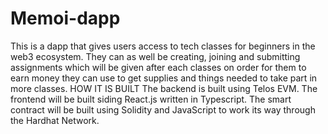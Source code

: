  # Memoi-dapp
 This is a dapp that gives users access to tech classes for beginners in the web3 ecosystem. They can as well be creating, joining and submitting assignments which will be given after each classes on order for them to earn money they can use to get supplies and things needed to take part in more classes. 
HOW IT IS BUILT
The backend is built using Telos EVM. The frontend will be built siding React.js written in Typescript. The smart contract will be built using Solidity and JavaScript to work its way through the Hardhat Network.
